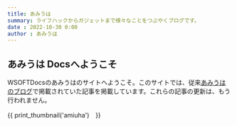 ```yaml
---
title: あみうは
summary: ライフハックからガジェットまで様々なことをつぶやくブログです。
date : 2022-10-30 0:00
author : あみうは
---
```

## あみうは Docsへようこそ
WSOFTDocsのあみうはのサイトへようこそ。このサイトでは、従来[あみうはのブログ](https://amiuha2103.amebaownd.com/)で掲載されていた記事を掲載しています。これらの記事の更新は、もう行われません。

{{ print_thumbnail('amiuha')　}}